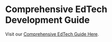 # Comprehensive EdTech Development Guide

Visit our [Comprehensive EdTech Guide Here](https://bit.ly/edtech-guide).
